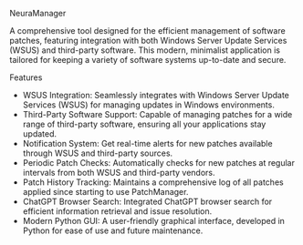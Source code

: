 NeuraManager  


A comprehensive tool designed for the efficient management of software patches, featuring integration with both Windows Server Update Services (WSUS) and third-party software. This modern, minimalist application is tailored for keeping a variety of software systems up-to-date and secure.

Features
* WSUS Integration: Seamlessly integrates with Windows Server Update Services (WSUS) for managing updates in Windows environments.
* Third-Party Software Support: Capable of managing patches for a wide range of third-party software, ensuring all your applications stay updated.
* Notification System: Get real-time alerts for new patches available through WSUS and third-party sources.
* Periodic Patch Checks: Automatically checks for new patches at regular intervals from both WSUS and third-party vendors.
* Patch History Tracking: Maintains a comprehensive log of all patches applied since starting to use PatchManager.
* ChatGPT Browser Search: Integrated ChatGPT browser search for efficient information retrieval and issue resolution.
* Modern Python GUI: A user-friendly graphical interface, developed in Python for ease of use and future maintenance.
